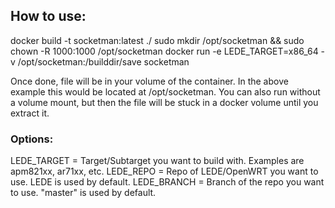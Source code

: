 ## How to use:

docker build -t socketman:latest ./
sudo mkdir /opt/socketman && sudo chown -R 1000:1000 /opt/socketman
docker run -e LEDE_TARGET=x86_64 -v /opt/socketman:/builddir/save socketman

Once done, file will be in your volume of the container. In the above example this would be located at /opt/socketman. You can also run without a volume mount, but then the file will be stuck in a docker volume until you extract it.

### Options:

LEDE_TARGET = Target/Subtarget you want to build with. Examples are apm821xx, ar71xx, etc.
LEDE_REPO = Repo of LEDE/OpenWRT you want to use. LEDE is used by default.
LEDE_BRANCH = Branch of the repo you want to use. "master" is used by default.
